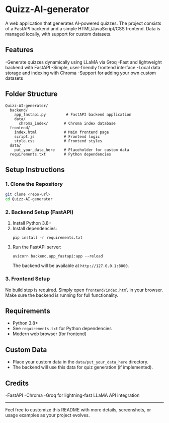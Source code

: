 # Quizz-AI-generator

A web application that generates AI-powered quizzes. The project consists of a FastAPI backend and a simple HTML/JavaScript/CSS frontend. Data is managed locally, with support for custom datasets.

## Features
-Generate quizzes dynamically using LLaMA via Groq
-Fast and lightweight backend with FastAPI
-Simple, user-friendly frontend interface
-Local data storage and indexing with Chroma
-Support for adding your own custom datasets

## Folder Structure
```
Quizz-AI-generator/
  backend/
    app_fastapi.py         # FastAPI backend application
    data/
      chroma_index/       # Chroma index database
  frontend/
    index.html            # Main frontend page
    script.js             # Frontend logic
    style.css             # Frontend styles
  data/
    put_your_data_here    # Placeholder for custom data
  requirements.txt        # Python dependencies
```

## Setup Instructions

### 1. Clone the Repository
```bash
git clone <repo-url>
cd Quizz-AI-generator
```

### 2. Backend Setup (FastAPI)
1. Install Python 3.8+
2. Install dependencies:
   ```
   pip install -r requirements.txt
   ```
3. Run the FastAPI server:
   ```
   uvicorn backend.app_fastapi:app --reload
   ```
   The backend will be available at `http://127.0.0.1:8000`.

### 3. Frontend Setup
No build step is required. Simply open `frontend/index.html` in your browser. Make sure the backend is running for full functionality.


## Requirements
- Python 3.8+
- See `requirements.txt` for Python dependencies
- Modern web browser (for frontend)

## Custom Data
- Place your custom data in the `data/put_your_data_here` directory.
- The backend will use this data for quiz generation (if implemented).



## Credits
-FastAPI
-Chroma
-Groq for lightning-fast LLaMA API integration

---
Feel free to customize this README with more details, screenshots, or usage examples as your project evolves.
